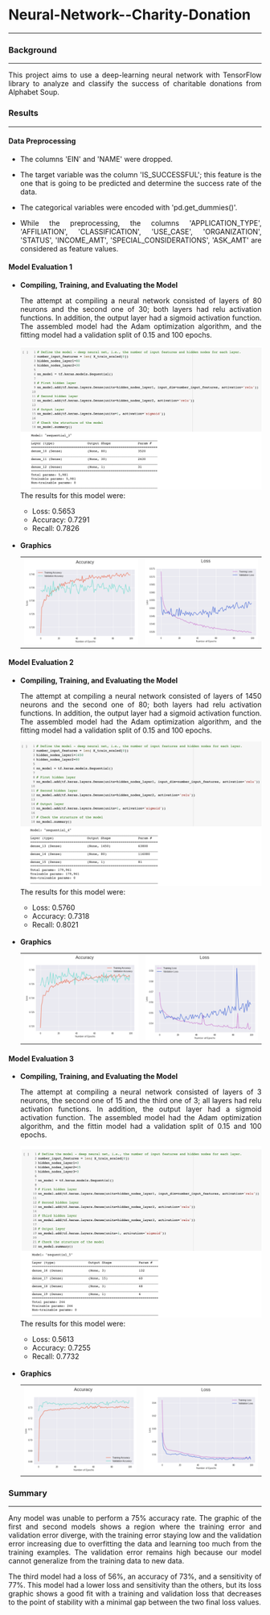 <h1>Neural-Network--Charity-Donation</h1>
<hr>
<h3>Background</h3>
<hr>
<p align = 'justify'>This project aims to use a deep-learning neural network with TensorFlow library to analyze and classify the success of charitable donations from Alphabet Soup.</p>
<h3>Results</h3>
<hr>
<h4>Data Preprocessing</h4>
<ul>
  <li>The columns 'EIN' and 'NAME' were dropped.</li>
  <li><p align = 'justify'>The target variable was the column 'IS_SUCCESSFUL'; this feature is the one that is going to be predicted and determine the success rate of the data.</p></li>
  <li>The categorical variables were encoded with 'pd.get_dummies()'.</li>
  <li><p align = 'justify'>While the preprocessing, the columns 'APPLICATION_TYPE', 'AFFILIATION', 'CLASSIFICATION', 'USE_CASE', 'ORGANIZATION', 'STATUS', 'INCOME_AMT', 'SPECIAL_CONSIDERATIONS', 'ASK_AMT' are considered as feature values.</p></li>
</ul>
<h4>Model Evaluation 1</h4>
<ul>
  <li><strong>Compiling, Training, and Evaluating the Model</strong></li>
  <p align = 'justify'>The attempt at compiling a neural network consisted of layers of 80 neurons and the second one of 30; both layers had relu activation functions. In addition, the output layer had a sigmoid activation function. The assembled model had the Adam optimization algorithm, and the fitting model had a validation split of 0.15 and 100 epochs.</p>
  <img src='https://github.com/Karla-Flores/Neural-Network--Charity-Donation/blob/main/ScreenShots/M1.png'>
The results for this model were:
<ul>
<li>Loss: 0.5653</li>
<li>Accuracy: 0.7291</li>
<li>Recall: 0.7826</li>
</ul>
  <br>
  <li><strong>Graphics</strong></li>
  <table>
    <tbody>
     <tr>
       <td><img src='https://github.com/Karla-Flores/Neural-Network--Charity-Donation/blob/main/ScreenShots/M1_A.png'></td>
       <td><img src='https://github.com/Karla-Flores/Neural-Network--Charity-Donation/blob/main/ScreenShots/M1_L.png'></td>
     </tr>
    </tbody>
  </table>
</ul>
<h4>Model Evaluation 2</h4>
<ul>
  <li><strong>Compiling, Training, and Evaluating the Model</strong></li>
  <p align = 'justify'>The attempt at compiling a neural network consisted of layers of 1450 neurons and the second one of 80; both layers had relu activation functions. In addition, the output layer had a sigmoid activation function. The assembled model had the Adam optimization algorithm, and the fitting  model had a validation split of 0.15 and 100 epochs.</p>
      <img src='https://github.com/Karla-Flores/Neural-Network--Charity-Donation/blob/main/ScreenShots/M2.png'>
  The results for this model were:
<ul>
<li>Loss: 0.5760</li>
<li>Accuracy: 0.7318</li>
<li>Recall: 0.8021</li>
</ul>
  <br>
  <li><strong>Graphics</strong></li>
    <table>
    <tbody>
     <tr>
       <td><img src='https://github.com/Karla-Flores/Neural-Network--Charity-Donation/blob/main/ScreenShots/M2_A.png'></td>
       <td><img src='https://github.com/Karla-Flores/Neural-Network--Charity-Donation/blob/main/ScreenShots/M2_L.png'></td>
     </tr>
    </tbody>
  </table>
</ul>
<h4>Model Evaluation 3</h4>
<ul>
  <li><strong>Compiling, Training, and Evaluating the Model</strong></li>
  <p align = 'justify'>The attempt at compiling a neural network consisted of layers of 3 neurons, the second one of 15 and the third one of 3; all layers had relu activation functions. In addition, the output layer had a sigmoid activation function. The assembled model had the Adam optimization algorithm, and the fittin model had a validation split of 0.15 and 100 epochs.</p>
          <img src='https://github.com/Karla-Flores/Neural-Network--Charity-Donation/blob/main/ScreenShots/M3.png'>
    The results for this model were:
<ul>
<li>Loss: 0.5613</li>
<li>Accuracy: 0.7255</li>
<li>Recall: 0.7732</li>
</ul>

  <br>
  <li><strong>Graphics</strong></li>
    <table>
    <tbody>
     <tr>
       <td><img src='https://github.com/Karla-Flores/Neural-Network--Charity-Donation/blob/main/ScreenShots/M3_A.png'></td>
       <td><img src='https://github.com/Karla-Flores/Neural-Network--Charity-Donation/blob/main/ScreenShots/M3_L.png'></td>
     </tr>
    </tbody>
  </table>
</ul>
<h3>Summary</h3>
<hr>
<p align = 'justify'>Any model was unable to perform a 75% accuracy rate.  The graphic of the first and second models shows a region where the training error and validation error diverge, with the training error staying low and the validation error increasing due to overfitting the data and learning too much from the training examples. The validation error remains high because our model cannot generalize from the training data to new data.</p>

<p align = 'justify'>The third model had a loss of 56%, an accuracy of 73%, and a sensitivity of 77%. This model had a lower loss and sensitivity than the others, but its loss graphic shows a good fit with a training and validation loss that decreases to the point of stability with a minimal gap between the two final loss values.</p>
